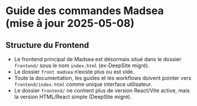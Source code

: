 # Guide des commandes Madsea (mise à jour 2025-05-08)

## Structure du Frontend
- Le frontend principal de Madsea est désormais situé dans le dossier `frontend/` sous le nom `index.html` (ex-DeepSite migré).
- Le dossier `front madsea` n’existe plus ou est vide.
- Toute la documentation, les guides et les workflows doivent pointer vers `frontend/index.html` comme unique interface utilisateur.
- Le dossier `frontend/` ne contient plus de version React/Vite active, mais la version HTML/React simple (DeepSite migré).

